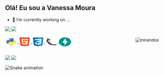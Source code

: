 ## Olá! Eu sou a Vanessa Moura

- 🔭 I’m currently working on ...

<div>
  <a href="https://github.com/vanessadmoura">
    <img height="180em" src="https://github-readme-stats.vercel.app/api?username=vanessadmoura&show_icons=true&theme=dracula&include_all_commits=true&count_private=true"/>
    <img height="180em" src="https://github-readme-stats.vercel.app/api/top-langs/?username=vanessadmoura&layout=compact&langs_count=16&theme=dracula"/>
  </div>

  <div style="display: inline_block"><br>
  <img align="center" alt="vanessadmoura-Python" height="30" width="40" src="https://raw.githubusercontent.com/devicons/devicon/master/icons/python/python-original.svg">
  <img align="center" alt="vanessadmoura-HTML" height="30" width="40" src="https://raw.githubusercontent.com/devicons/devicon/master/icons/html5/html5-original.svg">
  <img align="center" alt="vanessadmoura-CSS" height="30" width="40" src="https://raw.githubusercontent.com/devicons/devicon/master/icons/css3/css3-original.svg">
  <img align="center" alt="vanessadmoura-Flask" height="30" width="40" src="https://raw.githubusercontent.com/devicons/devicon/master/icons/flask/flask-original.svg">
  <img align="center" alt="vanessadmoura-FastAPI" height="30" width="40" src="https://raw.githubusercontent.com/devicons/devicon/master/icons/fastapi/fastapi-original.svg">
  <img align="right" src="https://komarev.com/ghpvc/?username=mirandox&color=green" alt="mirandox"/>
</div>

##

<div>
  <a href = "mailto:nessa.moura8@gmail.com"><img src="https://img.shields.io/badge/Gmail-D14836?style=for-the-badge&logo=gmail&logoColor=white" target="_blank"></a>
  <a href="https://www.linkedin.com/in/vanessadmoura/" target="_blank"><img src="https://img.shields.io/badge/-LinkedIn-%230077B5?style=for-the-badge&logo=linkedin&logoColor=white" target="_blank"></a>
</div>

![Snake animation](https://github.com/vanessadmoura/vanessadmoura/blob/output/github-contribution-grid-snake-svg)
